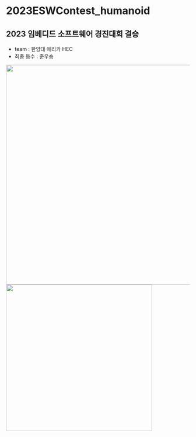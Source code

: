 # 2023ESWContest_humanoid
## 2023 임베디드 소프트웨어 경진대회 결승 
* team : 한양대 에리카 HEC
* 최종 등수 : 준우승


<img src="https://github.com/robo-Bellone/2023ESWContest_humanoid_2010_final/assets/149807823/8cc05c0f-5bad-4345-9aaa-b704d948c398" width="600">

<img src="https://github.com/robo-Bellone/2023ESWContest_humanoid_2010_final/assets/149807823/1b4fafad-add6-4e13-915c-deb76f1c4cd3" width="400">
